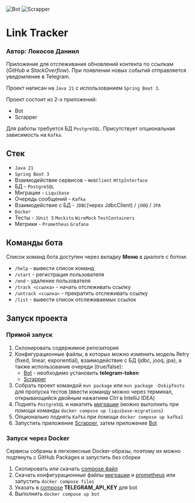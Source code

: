 ![Bot](https://github.com/Space27/JavaBackendSpring/actions/workflows/bot.yml/badge.svg)
![Scrapper](https://github.com/Space27/JavaBackendSpring/actions/workflows/scrapper.yml/badge.svg)

# Link Tracker

### Автор: Локосов Даниил

Приложение для отслеживания обновлений контента по ссылкам (*GitHub* и *StackOverflow*).
При появлении новых событий отправляется уведомление в Telegram.

Проект написан на `Java 21` с использованием `Spring Boot 3`.

Проект состоит из 2-х приложений:
* Bot
* Scrapper

Для работы требуется БД `PostgreSQL`. Присутствует опциональная зависимость на `Kafka`.

## Стек

* `Java 21`
* `Spring Boot 3`
* Взаимодействие сервисов - `WebClient` `HttpInterface`
* БД - `PostgreSQL`
* Миграции - `Liquibase`
* Очередь сообщений - `Kafka`
* Взаимодействие с БД - `JDBC`(через JdbcClient) / `jOOQ` / `JPA`
* `Docker`
* Тесты - `JUnit 5` `Mockito` `WireMock` `TestContainers`
* Метрики - `Prometheus` `Grafana`

## Команды бота

Список команд бота доступен через вкладку **Меню** в диалоге с ботом:
* `/help` - вывести список команд
* `/start` - регистрация пользователя
* `/end` - удаление пользователя
* `/track <ссылка>` - начать отслеживать ссылку
* `/untrack <ссылка>` - прекратить отслеживать ссылку
* `/list` - вывести список отслеживаемых ссылок

## Запуск проекта

### Прямой запуск
1. Склонировать содержимое репозитория
2. Конфигурационные файлы, в которых можно изменить модель Retry (fixed, linear, exponential), взаимодействие с БД (jdbc, jooq, jpa), а также использование очереди (true/false):
   * [Bot](bot/src/main/resources/application.yml) - необходимо установить **telegram-token**
   * [Scrapper](scrapper/src/main/resources/application.yml)
3. Собрать проект командой `mvn package` или `mvn package -DskipTests` для пропуска тестов (ввести команду можно через терминал, открывающийся двойным нажатием *Ctrl* в IntelliJ IDEA)
4. Поднять `PostgreSQL` и накатить [миграции](migrations) (можно выполнить при помощи команды `docker compose up liquibase-migrations`)
5. Опционально поднять `Kafka` при помощи `docker compose up kafka1`
6. Запустить приложение [Scrapper](scrapper/src/main/java/edu/java/scrapper/ScrapperApplication.java), затем приложение [Bot](bot/src/main/java/edu/java/bot/BotApplication.java)

### Запуск через Docker
Сервисы собраны в легковесные Docker-образы, поэтому их можно подтянуть с GitHub Packages и запустить без сборки
1. Скопировать или скачать [compose файл](compose.yml)
2. Скачать конфигурационные файлы [миграции](migrations) и [prometheus](prometheus.yml) или запустить `docker compose files`
3. Указать в [compose](compose.yml) **TELEGRAM_API_KEY** для bot
4. Выполнить `docker compose up bot`
